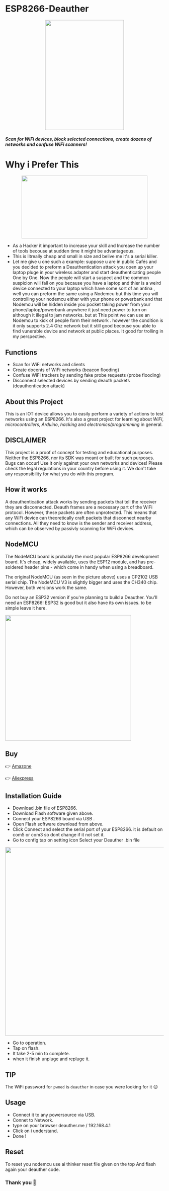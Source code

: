 # ESP8266-Deauther
<p align="center">

<img src="https://github.com/Esther7171/ESP8266-Deauther/assets/122229257/d9409805-d8f1-4251-92ee-9837db8e3b72" width="250" height="350" />
</p>

#### ***Scan for WiFi devices, block selected connections, create dozens of networks and confuse WiFi scanners!***


# Why i Prefer This 
<p align="center">
<img src="https://github.com/Esther7171/ESP8266-Deauther/assets/122229257/e8d70955-7af3-4337-b125-fd3dc6c6d020" width="400" height="200" />
</p>

* As a Hacker it important to increase your skill and Increase the number of tools becouse at sudden time it might be advantageous.
*  This is litreally cheap and small in size and belive me it's a serial killer.
*  Let me give u one such a example: suppose u are in public Cafés and you decided to preform a Deauthentication attack you open up your laptop pluge in your wireless adapter and start deauthenticating people One by One. Now the people will start a suspect and the common suspicion will fall on you because you have a laptop and thier is a weird device connected to your laptop which have some sort of an antina , well you can preform the same using a Nodemcu but this time you will controlling your nodemcu either with your phone or powerbank and that Nodemcu will be hidden inside you pocket taking power from your phone/laptop/powerbank anywhere it just need power to turn on although it illegal to jam networks. but at This point we can use an Nodemcu to kick of people form their network . however the condition is it only supports 2.4 Ghz network but it still good becouse you able to find vunerable device and network at public places. It good for trolling in my perspective.
## Functions
* Scan for WiFi networks and clients
* Create docents of WiFi networks (beacon flooding)
* Confuse WiFi trackers by sending fake probe requests (probe flooding)
* Disconnect selected devices by sending deauth packets (deauthentication attack)
## About this Project
This is an IOT device allows you to easily perform a variety of actions to test networks using an ESP8266. It's also a great project for learning about *WiFi*, *microcontrollers*, *Arduino*, *hacking* and *electronics/programming* in general.
## DISCLAIMER
This project is a proof of concept for testing and educational purposes.
Neither the ESP8266, nor its SDK was meant or built for such purposes. Bugs can occur!
Use it only against your own networks and devices!
Please check the legal regulations in your country before using it.
We don't take any responsibility for what you do with this program.
## How it works
A deauthentication attack works by sending packets that tell the receiver they are disconnected. Deauth frames are a necessary part of the WiFi protocol.
However, these packets are often unprotected. This means that any WiFi device can theoretically craft packets that disconnect nearby connections. 
All they need to know is the sender and receiver address, which can be observed by passivly scanning for WiFi devices.
## NodeMCU
The NodeMCU board is probably the most popular ESP8266 development board. It's cheap, widely available, uses the ESP12 module, and has pre-soldered header pins - which come in handy when using a breadboard.

The original NodeMCU (as seen in the picture above) uses a CP2102 USB serial chip. The NodeMCU V3 is slightly bigger and uses the CH340 chip. However, both versions work the same.

Do not buy an ESP32 version if you're planning to build a Deauther. You'll need an ESP8266! ESP32 is good but it also have its own issues. to be simple leave it here.

<img src="https://github.com/Esther7171/ESP8266-Deauther/assets/122229257/20099b84-cbc1-445b-b4d5-0bce720a5a41" width="400" />

## Buy
👉 [Amazone](https://www.amazon.in/gp/product/B010O1G1ES/ref=ppx_yo_dt_b_asin_image_o01_s00?ie=UTF8&psc=1)

👉 [Aliexpress](https://www.aliexpress.com/item/1005001636634198.html?aff_fcid=8ca56e73f1ac424eaa4914f7d598c19a-1700053408353-00489-_9gMH6T&tt=CPS_NORMAL&aff_fsk=_9gMH6T&aff_platform=portals-search&sk=_9gMH6T&aff_trace_key=8ca56e73f1ac424eaa4914f7d598c19a-1700053408353-00489-_9gMH6T&terminal_id=478e34abe83644b4b80bc88a122abcdd&afSmartRedirect=y)

## Installation Guide
* Download .bin file of ESP8266.
* Download Flash software given above.
* Connect your ESP8266 board via USB .
* Open Flash software download from above.
* Click Connect and select the serial port of your ESP8266. it is default on com5 or com3 so dont change if it not set it.
* Go to config tap on setting icon Select your Deauther .bin file
<img src="https://github.com/Esther7171/ESP8266-Deauther/assets/122229257/d2c45c98-a8a3-4943-b17a-da2601b63332" width="600" />

* Go to operation.
* Tap on flash.
* It take 2-5 min to complete.
* when it finish unpluge and repluge it. 
## TIP
The WiFi password for ```pwned``` is ```deauther``` in case you were looking for it 😉
## Usage
* Connect it to any powersource via USB.
* Connet to Network.
* type on your browser deauther.me / 192.168.4.1
* Click on i understand.
* Done !
## Reset
To reset you nodemcu use ai thinker reset file given on the top And flash again your deauther code.
### Thank you 🙂
